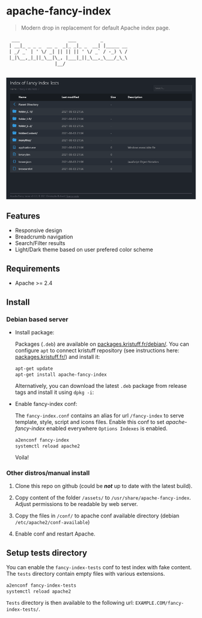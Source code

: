# apache-fancy-index

> Modern drop in replacement for default Apache index page. 

```
  ___                  ___         _
 | __|_ _ _ _  __ _  _|_ _|_ _  __| |_____ __
 | _/ _` | ' \/ _| || || || ' \/ _` / -_) \ /
 |_|\__,_|_||_\__|\_, |___|_||_\__,_\___/_\_\
                  |__/
 
```

![preview_dark](/screenshots/after_dark.png)


## Features
- Responsive design
- Breadcrumb navigation
- Search/Filter results
- Light/Dark theme based on user prefered color scheme 

## Requirements
- Apache >= 2.4 


## Install

### Debian based server

-   Install package:

    Packages (`.deb`) are available on [packages.kristuff.fr/debian/](https://packages.kristuff.fr/debian/). You can configure `apt` to connect kristuff repository (see instructions here: [packages.kristuff.fr/](https://packages.kristuff.fr/)) and install it: 

    ```.language-bash
    apt-get update
    apt-get install apache-fancy-index
    ```
    
    Alternatively, you can download the latest `.deb` package from release tags and install it using `dpkg -i`:

-   Enable fancy-index conf:

    The `fancy-index.conf` contains an alias for url `/fancy-index` to serve template, style, script and icons files. Enable this conf to set *apache-fancy-index* enabled everywhere `Options Indexes` is enabled.
    
    ```
    a2enconf fancy-index
    systemctl reload apache2
    ```

    Voila! 


### Other distros/manual install

1.  Clone this repo on github (could be ***not*** up to date with the latest build).

2.  Copy content of the folder `/assets/` to `/usr/share/apache-fancy-index`. Adjust permissions to be readable by web server. 

3.  Copy the files in `/conf/` to apache conf available directory (debian `/etc/apache2/conf-available`)

4.  Enable conf and restart Apache. 



## Setup tests directory

You can enable the `fancy-index-tests` conf to test index with fake content. The `tests` directory contain empty files with various extensions. 

```
a2enconf fancy-index-tests
systemctl reload apache2
```

`Tests` directory is then available to the following url: `EXAMPLE.COM/fancy-index-tests/`.
